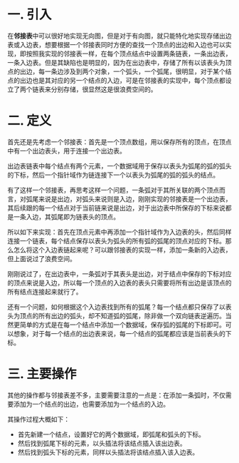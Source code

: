 # 一. 引入

在**邻接表**中可以很好地实现无向图，但是对于有向图，就只能特化地实现存储出边表或入边表，想要根据一个邻接表同时方便的查找一个顶点的出边和入边也可以实现，即按照我实现的邻接表一样，在每个顶点结点中设置两条链表，一条出边表，一条入边表。但是其缺陷也是明显的，因为在出边表中，存储了所有以该表头为顶点的出边，每一条边涉及到两个对象，一个弧头，一个弧尾，很明显，对于某个结点的出边也是其对应的另一个结点的入边，可是在邻接表的实现中，每个顶点都设立了两个链表来分别存储，很显然这是很浪费空间的。



# 二. 定义

首先还是先考虑一个邻接表：首先是一个顶点数组，用以保存所有的顶点，在顶点中有一个出边表头，用于连接一个出边表。

出边表链表中每个结点有两个元素，一个数据域用于保存以表头为弧尾的弧的弧头的下标，然后一个指针域作为链连接下一个以表头为弧尾的弧的弧头的结点。

有了这样一个邻接表，再思考这样一个问题，一条弧对于其所关联的两个顶点而言，对弧尾来说是出边，对弧头来说则是入边，刚刚实现的邻接表是一个出边表，其后续跟的每一个结点对于当前链来说是出边，对于出边表中所保存的下标来说都是一条入边，其弧尾即为链表头的顶点。

所以如下来实现：首先在顶点元素中再添加一个指针域作为入边表的头，然后同样连接一个链表，每个结点保存以表头为弧头的所有弧的弧尾的顶点对应的下标。那么怎么将这个入边表链起来呢？可以跟邻接表的实现一样，添加一条新的入边表，但上面说过了浪费空间。

刚刚说过了，在出边表中，一条弧对于其表头是出边，对于结点中保存的下标对应的顶点来说是入边，所以每一个顶点的入边表的表头只需要将所有出边是该顶点的所有结点连接起来就行了。

还有一个问题，如何根据这个入边表找到所有的弧尾？每一个结点都只保存了以表头为顶点的所有出边的弧头，却不知道弧的弧尾，除非做一个双向链表逆遍历。当然更简单的方式是在每一个结点中添加一个数据域，保存弧的弧尾的下标即可。可以想象，对于每一个结点的出边表来说，每一个结点的弧尾都应该是当前表头的下标。



# 三. 主要操作

其他的操作都与邻接表差不多，主要需要注意的一点是：在添加一条弧时，不仅需要添加为一个结点的出边，也需要添加为一个结点的入边。

其操作过程大概如下：

- 首先新建一个结点，设置好它的两个数据域，即弧尾和弧头的下标。
- 然后找到弧尾下标的元素，以头插法将该结点插入该出边表。
- 然后找到弧头下标的元素，同样以头插法将该结点插入该入边表。
